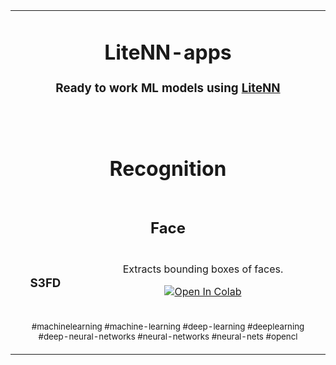 <table align="center" border="0">

<tr><td colspan=2 align="center">

# LiteNN-apps

### Ready to work ML models using [LiteNN](https://github.com/iperov/litenn)


</td></tr>
<tr><td colspan=2 align="center">

</td></tr>

<tr><td colspan=2 align="center">

<p align="center">
</p>

</td></tr>

<tr><td colspan=2 align="center">

# Recognition

</td></tr>
<tr><td colspan=2 align="center">

## Face

</td></tr>


<tr><td colspan=1 align="center">

### S3FD

</td>
<td colspan=1 align="center">
 
Extracts bounding boxes of faces.
 
[![Open In Colab](https://colab.research.google.com/assets/colab-badge.svg)](https://colab.research.google.com/github/iperov/litenn-apps/blob/master/litenn_apps/recognition/face/S3FD/S3FD_test.ipynb)

</td></tr>


<tr><td colspan=2 align="center">

<sub>#machinelearning #machine-learning #deep-learning #deeplearning #deep-neural-networks #neural-networks #neural-nets #opencl</sub>

</td></tr>
</table>
